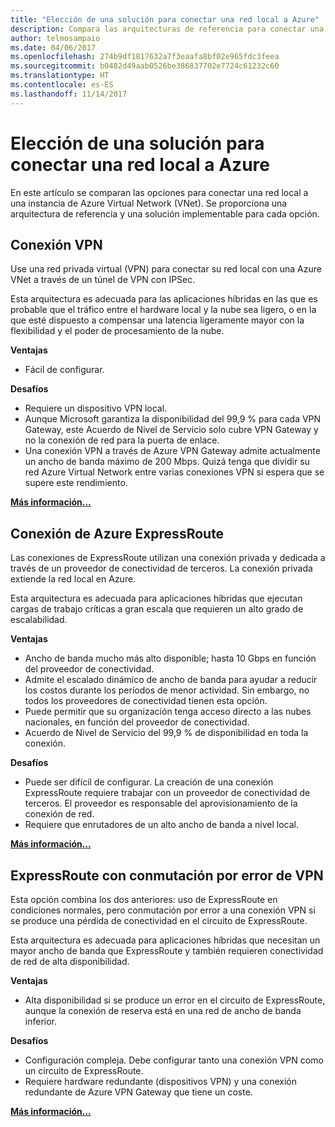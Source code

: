 ```yaml
---
title: "Elección de una solución para conectar una red local a Azure"
description: Compara las arquitecturas de referencia para conectar una red local a Azure.
author: telmosampaio
ms.date: 04/06/2017
ms.openlocfilehash: 274b9df1817632a7f3eaafa8bf02e965fdc3feea
ms.sourcegitcommit: b0482d49aab0526be386837702e7724c61232c60
ms.translationtype: HT
ms.contentlocale: es-ES
ms.lasthandoff: 11/14/2017
---
```

# <a name="choose-a-solution-for-connecting-an-on-premises-network-to-azure"></a>Elección de una solución para conectar una red local a Azure

En este artículo se comparan las opciones para conectar una red local a una instancia de Azure Virtual Network (VNet). Se proporciona una arquitectura de referencia y una solución implementable para cada opción.

## <a name="vpn-connection"></a>Conexión VPN

Use una red privada virtual (VPN) para conectar su red local con una Azure VNet a través de un túnel de VPN con IPSec.

Esta arquitectura es adecuada para las aplicaciones híbridas en las que es probable que el tráfico entre el hardware local y la nube sea ligero, o en la que esté dispuesto a compensar una latencia ligeramente mayor con la flexibilidad y el poder de procesamiento de la nube.

**Ventajas**

- Fácil de configurar.

**Desafíos**

- Requiere un dispositivo VPN local.
- Aunque Microsoft garantiza la disponibilidad del 99,9 % para cada VPN Gateway, este Acuerdo de Nivel de Servicio solo cubre VPN Gateway y no la conexión de red para la puerta de enlace.
- Una conexión VPN a través de Azure VPN Gateway admite actualmente un ancho de banda máximo de 200 Mbps. Quizá tenga que dividir su red Azure Virtual Network entre varias conexiones VPN si espera que se supere este rendimiento.

**[Más información...][vpn]**

## <a name="azure-expressroute-connection"></a>Conexión de Azure ExpressRoute

Las conexiones de ExpressRoute utilizan una conexión privada y dedicada a través de un proveedor de conectividad de terceros. La conexión privada extiende la red local en Azure. 

Esta arquitectura es adecuada para aplicaciones híbridas que ejecutan cargas de trabajo críticas a gran escala que requieren un alto grado de escalabilidad. 

**Ventajas**

- Ancho de banda mucho más alto disponible; hasta 10 Gbps en función del proveedor de conectividad.
- Admite el escalado dinámico de ancho de banda para ayudar a reducir los costos durante los períodos de menor actividad. Sin embargo, no todos los proveedores de conectividad tienen esta opción.
- Puede permitir que su organización tenga acceso directo a las nubes nacionales, en función del proveedor de conectividad.
- Acuerdo de Nivel de Servicio del 99,9 % de disponibilidad en toda la conexión.

**Desafíos**

- Puede ser difícil de configurar. La creación de una conexión ExpressRoute requiere trabajar con un proveedor de conectividad de terceros. El proveedor es responsable del aprovisionamiento de la conexión de red.
- Requiere que enrutadores de un alto ancho de banda a nivel local.

**[Más información...][expressroute]**

## <a name="expressroute-with-vpn-failover"></a>ExpressRoute con conmutación por error de VPN

Esta opción combina los dos anteriores: uso de ExpressRoute en condiciones normales, pero conmutación por error a una conexión VPN si se produce una pérdida de conectividad en el circuito de ExpressRoute.

Esta arquitectura es adecuada para aplicaciones híbridas que necesitan un mayor ancho de banda que ExpressRoute y también requieren conectividad de red de alta disponibilidad. 

**Ventajas**

- Alta disponibilidad si se produce un error en el circuito de ExpressRoute, aunque la conexión de reserva está en una red de ancho de banda inferior.

**Desafíos**

- Configuración compleja. Debe configurar tanto una conexión VPN como un circuito de ExpressRoute.
- Requiere hardware redundante (dispositivos VPN) y una conexión redundante de Azure VPN Gateway que tiene un coste.

**[Más información...][expressroute-vpn-failover]**

<!-- links -->
[expressroute]: ./expressroute.md
[expressroute-vpn-failover]: ./expressroute-vpn-failover.md
[vpn]: ./vpn.md